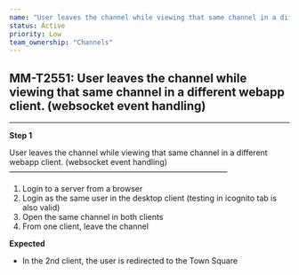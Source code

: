 ```yaml
---
name: "User leaves the channel while viewing that same channel in a different webapp client. (websocket event handling)"
status: Active
priority: Low
team_ownership: "Channels"
---
```


## MM-T2551: User leaves the channel while viewing that same channel in a different webapp client. (websocket event handling)

---

**Step 1**

User leaves the channel while viewing that same channel in a different webapp client. (websocket event handling)\
————————————————————————————

1. Login to a server from a browser
2. Login as the same user in the desktop client (testing in icognito tab is also valid)
3. Open the same channel in both clients
4. From one client, leave the channel

**Expected**

- In the 2nd client, the user is redirected to the Town Square

